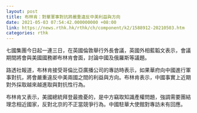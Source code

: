 ```yaml
---
layout: post
title: 布林肯：對華軍事對抗將嚴重違反中美利益與方向
date: 2021-05-03 07:54:42.000000000 +08:00
link: https://news.rthk.hk/rthk/ch/component/k2/1588912-20210503.htm
categories: rthk
---
```


七國集團今日起一連三日，在英國倫敦舉行外長會議，英國外相藍韜文表示，會議期間將會與美國國務卿布林肯會面，討論中國及俄羅斯等議題。

路透社報道，布林肯接受哥倫比亞廣播公司的專訪時表示，如果華府向中國進行軍事對抗，將會嚴重違反中美兩國之間的利益與方向。布林肯表示，中國事實上近期對外採取越來越進取與對抗性行為。

布林肯又表示，美國總統拜登最擔憂的，是中方竊取知識產權問題，強調需要團結理念相近國家，反對北京的不正當競爭行為。中國駐華大使館對專訪未有回應。
